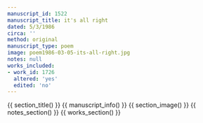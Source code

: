 ```yaml
---
manuscript_id: 1522
manuscript_title: it's all right
dated: 5/3/1986
circa: ''
method: original
manuscript_type: poem
image: poem1986-03-05-its-all-right.jpg
notes: null
works_included:
- work_id: 1726
  altered: 'yes'
  edited: 'no'
---
```


{{ section_title() }}
{{ manuscript_info() }}
{{ section_image() }}
{{ notes_section() }}
{{ works_section() }}
